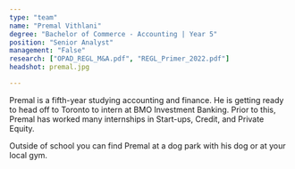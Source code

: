 ```yaml
---
type: "team"
name: "Premal Vithlani"
degree: "Bachelor of Commerce - Accounting | Year 5"
position: "Senior Analyst"
management: "False"
research: ["OPAD_REGL_M&A.pdf", "REGL_Primer_2022.pdf"]
headshot: premal.jpg

---
```


Premal is a fifth-year studying accounting and finance. He is getting ready to head off to Toronto to intern at BMO Investment Banking. Prior to this, Premal has worked many internships in Start-ups, Credit, and Private Equity. 

Outside of school you can find Premal at a dog park with his dog or at your local gym. 
